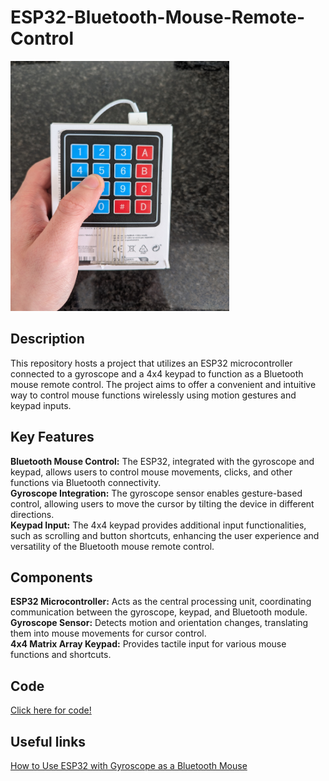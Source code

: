 # ESP32-Bluetooth-Mouse-Remote-Control

<img src="images/Mouse_remote_control.jpg" alt="Mouse remote control" style="width:350px;height:400px;">

## Description

This repository hosts a project that utilizes an ESP32 microcontroller connected to a gyroscope and a 4x4 keypad to function as a Bluetooth mouse remote control. The project aims to offer a convenient and intuitive way to control mouse functions wirelessly using motion gestures and keypad inputs.

## Key Features

**Bluetooth Mouse Control:** The ESP32, integrated with the gyroscope and keypad, allows users to control mouse movements, clicks, and other functions via Bluetooth connectivity.<br>
**Gyroscope Integration:** The gyroscope sensor enables gesture-based control, allowing users to move the cursor by tilting the device in different directions.<br>
**Keypad Input:** The 4x4 keypad provides additional input functionalities, such as scrolling and button shortcuts, enhancing the user experience and versatility of the Bluetooth mouse remote control.

## Components

**ESP32 Microcontroller:** Acts as the central processing unit, coordinating communication between the gyroscope, keypad, and Bluetooth module.<br>
**Gyroscope Sensor:** Detects motion and orientation changes, translating them into mouse movements for cursor control.<br>
**4x4 Matrix Array Keypad:** Provides tactile input for various mouse functions and shortcuts.

## Code

[Click here for code!](Mouse_remote_control.ino)

## Useful links

[How to Use ESP32 with Gyroscope as a Bluetooth Mouse](https://diy-project.tistory.com/147)
